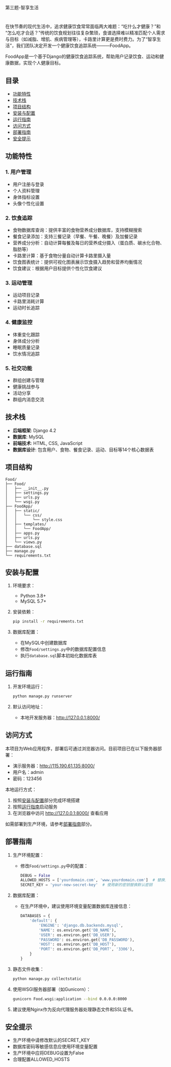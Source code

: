 第三题-智享生活
#
在快节奏的现代生活中，追求健康饮食常常面临两大难题：​​“吃什么才健康？”​​ 和 ​​“怎么吃才合适？”​​ 传统的饮食规划往往复杂繁琐，食谱选择难以精准匹配个人需求与目标（如减脂、增肌、疾病管理等），卡路里计算更是费时费力。为了“智享生活”，我们团队决定开发一个健康饮食追踪系统———FoodApp。

FoodApp是一个基于Django的健康饮食追踪系统，帮助用户记录饮食、运动和健康数据，实现个人健康目标。

## 目录
- [功能特性](#功能特性)
- [技术栈](#技术栈)
- [项目结构](#项目结构)
- [安装与配置](#安装与配置)
- [运行指南](#运行指南)
- [访问方式](#访问方式)
- [部署指南](#部署指南)
- [安全提示](#安全提示)

## 功能特性

### 1. 用户管理
- 用户注册与登录
- 个人资料管理
- 身体指标设置
- 头像个性化设置

### 2. 饮食追踪
- 食物数据库查询：提供丰富的食物营养成分数据库，支持模糊搜索
- 餐食记录添加：支持三餐记录（早餐、午餐、晚餐）及加餐记录
- 营养成分分析：自动计算每餐及每日的营养成分摄入（蛋白质、碳水化合物、脂肪等）
- 卡路里计算：基于食物分量自动计算卡路里摄入量
- 饮食图表统计：提供可视化图表展示饮食摄入趋势和营养均衡情况
- 饮食建议：根据用户目标提供个性化饮食建议

### 3. 运动管理
- 运动项目记录
- 卡路里消耗计算
- 运动时长追踪

### 4. 健康监控
- 体重变化跟踪
- 身体成分分析
- 睡眠质量记录
- 饮水情况追踪

### 5. 社交功能
- 群组创建与管理
- 健康挑战参与
- 活动分享
- 群组内消息交流

## 技术栈

- **后端框架**: Django 4.2
- **数据库**: MySQL
- **前端技术**: HTML, CSS, JavaScript
- **数据库设计**: 包含用户、食物、餐食记录、运动、目标等14个核心数据表

## 项目结构

```
Food/
├── Food/
│   ├── __init__.py
│   ├── settings.py
│   ├── urls.py
│   └── wsgi.py
├── FoodApp/
│   ├── static/
│   │   └── css/
│   │       └── style.css
│   ├── templates/
│   │   └── FoodApp/
│   ├── apps.py
│   ├── urls.py
│   └── views.py
├── database.sql
├── manage.py
└── requirements.txt
```

## 安装与配置

1. 环境要求：
   - Python 3.8+
   - MySQL 5.7+

2. 安装依赖：
   ```bash
   pip install -r requirements.txt
   ```

3. 数据库配置：
   - 在MySQL中创建数据库
   - 修改`Food/settings.py`中的数据库配置信息
   - 执行`database.sql`脚本初始化数据库表

## 运行指南

1. 开发环境运行：
   ```bash
   python manage.py runserver
   ```
   
2. 默认访问地址：
   - 本地开发服务器：http://127.0.0.1:8000/

## 访问方式

本项目为Web应用程序，部署后可通过浏览器访问。目前项目已在以下服务器部署：

- 演示服务器：http://115.190.61.135:8000/
- 用户名：admin
- 密码：123456

本地运行方式：

1. 按照[安装与配置](#安装与配置)部分完成环境搭建
2. 按照[运行指南](#运行指南)启动服务
3. 在浏览器中访问 http://127.0.0.1:8000/ 查看应用

如需部署到生产环境，请参考[部署指南](#部署指南)部分。

## 部署指南

1. 生产环境配置：
   - 修改`Food/settings.py`中的配置：
     ```python
     DEBUG = False
     ALLOWED_HOSTS = ['yourdomain.com', 'www.yourdomain.com']  # 替换为你的域名
     SECRET_KEY = 'your-new-secret-key'  # 使用新的密钥替换默认密钥
     ```
   
2. 数据库配置：
   - 在生产环境中，建议使用环境变量配置数据库连接信息：
     ```python
     DATABASES = {
         'default': {
             'ENGINE': 'django.db.backends.mysql',
             'NAME': os.environ.get('DB_NAME'),
             'USER': os.environ.get('DB_USER'),
             'PASSWORD': os.environ.get('DB_PASSWORD'),
             'HOST': os.environ.get('DB_HOST'),
             'PORT': os.environ.get('DB_PORT', '3306'),
         }
     }
     ```

3. 静态文件收集：
   ```bash
   python manage.py collectstatic
   ```

4. 使用WSGI服务器部署（如Gunicorn）：
   ```bash
   gunicorn Food.wsgi:application --bind 0.0.0.0:8000
   ```

5. 建议使用Nginx作为反向代理服务器处理静态文件和SSL证书。

## 安全提示

- 生产环境中请修改默认的SECRET_KEY
- 数据库密码等敏感信息应使用环境变量配置
- 生产环境中应将DEBUG设置为False
- 合理配置ALLOWED_HOSTS

